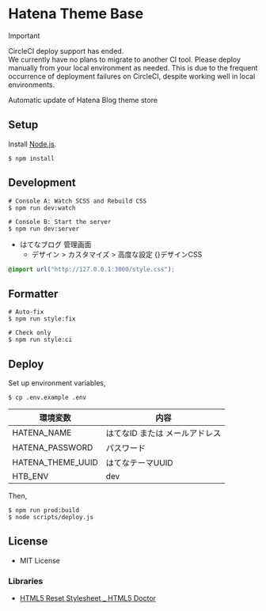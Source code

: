 # Hatena Theme Base

> [!IMPORTANT]
> CircleCI deploy support has ended.  
> We currently have no plans to migrate to another CI tool. Please deploy manually from your local environment as needed.
> This is due to the frequent occurrence of deployment failures on CircleCI, despite working well in local environments.

Automatic update of Hatena Blog theme store


## Setup

Install [Node.js](https://nodejs.org/ja/).

```shell
$ npm install
```


## Development

```shell
# Console A: Watch SCSS and Rebuild CSS
$ npm run dev:watch
```

```shell
# Console B: Start the server
$ npm run dev:server
```

- はてなブログ 管理画面
  - デザイン > カスタマイズ > 高度な設定 {}デザインCSS

```css
@import url("http://127.0.0.1:3000/style.css");
```


## Formatter

```shell
# Auto-fix
$ npm run style:fix
```

```shell
# Check only
$ npm run style:ci
```


## Deploy

Set up environment variables,

```shell
$ cp .env.example .env
```

| 環境変数 | 内容 |
| --- | --- |
| HATENA_NAME | はてなID または メールアドレス |
| HATENA_PASSWORD | パスワード |
| HATENA_THEME_UUID | はてなテーマUUID |
| HTB_ENV | dev |

Then,

```shell
$ npm run prod:build
$ node scripts/deploy.js
```


## License

- MIT License


### Libraries

- [HTML5 Reset Stylesheet _ HTML5 Doctor](http://html5doctor.com/html-5-reset-stylesheet/)

